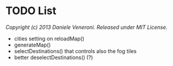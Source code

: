 # TODO List

_Copyright (c) 2013 Daniele Veneroni. Released under MIT License._

* cities setting on reloadMap()
* generateMap()
* selectDestinations() that controls also the fog tiles
* better deselectDestinations() (?)